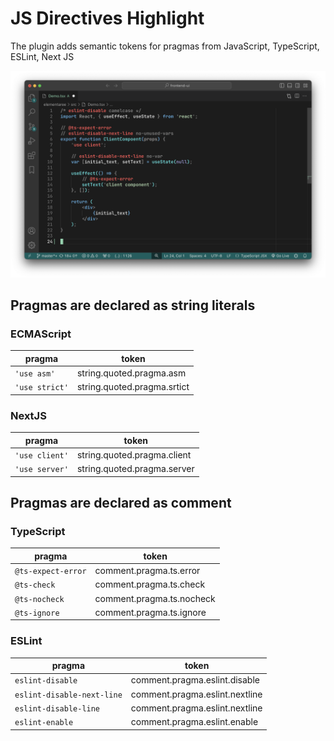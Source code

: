 # JS Directives Highlight

The plugin adds semantic tokens for pragmas from JavaScript, TypeScript, ESLint, Next JS

![js prgama](https://github.com/egorlem/ultima.workspace/blob/main/demos/js-pragmas-highlight-demo.png?raw=true)

## Pragmas are declared as string literals

### ECMAScript

| pragma | token |
| --- | --- |
| ```'use asm'``` | string.quoted.pragma.asm |
| ```'use strict'``` | string.quoted.pragma.srtict |

### NextJS

| pragma | token |
| --- | --- |
| ```'use client'``` | string.quoted.pragma.client |
| ```'use server'``` | string.quoted.pragma.server |

## Pragmas are declared as comment 

### TypeScript

| pragma | token |
| --- | --- |
| ```@ts-expect-error``` | comment.pragma.ts.error |
| ```@ts-check``` | comment.pragma.ts.check |
| ```@ts-nocheck``` | comment.pragma.ts.nocheck |
| ```@ts-ignore``` | comment.pragma.ts.ignore |

### ESLint

| pragma | token |
| --- | --- |
| ```eslint-disable``` |  comment.pragma.eslint.disable |
| ```eslint-disable-next-line``` | comment.pragma.eslint.nextline |
| ```eslint-disable-line``` | comment.pragma.eslint.nextline |
| ```eslint-enable``` | comment.pragma.eslint.enable |

